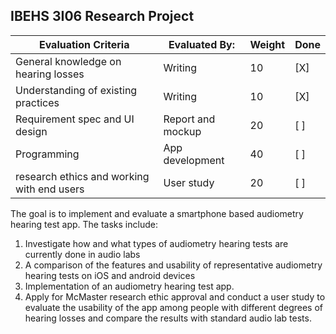 ## IBEHS 3I06 Research Project

| Evaluation Criteria                        | Evaluated By:     | Weight | Done |
|--------------------------------------------|-------------------|--------|------|
| General knowledge on hearing losses        | Writing           | 10     | [X]  |
| Understanding of existing practices        | Writing           | 10     | [X]  |
| Requirement spec and UI design             | Report and mockup | 20     | [ ]  |
| Programming                                | App development   | 40     | [ ]  |
| research ethics and working with end users | User study        | 20     | [ ]  |


The goal is to implement and evaluate a smartphone based audiometry hearing test app. The tasks include:

1. Investigate how and what types of audiometry hearing tests are currently done in audio labs
2. A comparison of the features and usability of representative audiometry hearing tests on iOS and android devices
3. Implementation of an audiometry hearing test app. 
4. Apply for McMaster research ethic approval and conduct a user study to evaluate the usability of the app among people with different degrees of hearing losses and compare the results with standard audio lab tests.  
